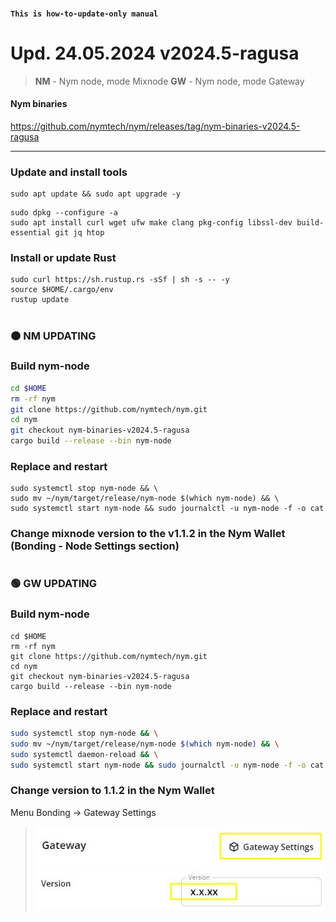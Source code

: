 #### `This is how-to-update-only manual`

# Upd. 24.05.2024 v2024.5-ragusa

> **NM** - Nym node, mode Mixnode
> **GW** - Nym node, mode Gateway

<!-- ################################################################
> **NR** - Nym node, mode Network Requestor    
################################################################ -->

#### Nym binaries
https://github.com/nymtech/nym/releases/tag/nym-binaries-v2024.5-ragusa

____


### Update and install tools
```
sudo apt update && sudo apt upgrade -y
```
```
sudo dpkg --configure -a
sudo apt install curl wget ufw make clang pkg-config libssl-dev build-essential git jq htop
```

### Install or update Rust
```
sudo curl https://sh.rustup.rs -sSf | sh -s -- -y
source $HOME/.cargo/env
rustup update
```

#

### 🟠 NM UPDATING
### Build nym-node
```bash
cd $HOME
rm -rf nym
git clone https://github.com/nymtech/nym.git
cd nym
git checkout nym-binaries-v2024.5-ragusa
cargo build --release --bin nym-node
```

<!--
git checkout release/ v 1_1_15
-->

### Replace and restart
```
sudo systemctl stop nym-node && \
sudo mv ~/nym/target/release/nym-node $(which nym-node) && \
sudo systemctl start nym-node && sudo journalctl -u nym-node -f -o cat
```

### Change mixnode version to the v1.1.2 in the Nym Wallet (Bonding - Node Settings section)

#

### 🟢 **GW UPDATING**
### Build nym-node
```
cd $HOME
rm -rf nym
git clone https://github.com/nymtech/nym.git
cd nym
git checkout nym-binaries-v2024.5-ragusa
cargo build --release --bin nym-node
```

### Replace and restart
```bash
sudo systemctl stop nym-node && \
sudo mv ~/nym/target/release/nym-node $(which nym-node) && \
sudo systemctl daemon-reload && \
sudo systemctl start nym-node && sudo journalctl -u nym-node -f -o cat
```

### Change version to 1.1.2 in the Nym Wallet
Menu Bonding -> Gateway Settings    
> ![](https://github.com/toolfun/_pics/blob/988df446b0c9c368b68d03503a56b8b74362b505/gwsett.jpg)    
> ![](https://github.com/toolfun/_pics/blob/988df446b0c9c368b68d03503a56b8b74362b505/gwsett2.jpg)    

